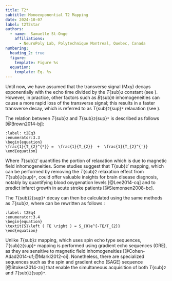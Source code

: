 ```yaml
---
title: T2*
subtitle: Monoexponential T2 Mapping
date: 2024-10-07
label: t2T2star
authors:
  - name:  Samuelle St-Onge
    affiliations:
      - NeuroPoly Lab, Polytechnique Montreal, Quebec, Canada
numbering:
  heading_2: true
  figure:
    template: Figure %s
  equation:
    template: Eq. %s
---
```


Until now, we have assumed that the transverse signal (Mxy) decays exponentially with the echo time divided by the _T_{sub}`2` constant (see [](#t2Eq3)). However, in practice, other factors such as _B_{sub}`0` inhomogeneities can cause a more rapid loss of the transverse signal; this results in a faster transverse decay, which is referred to as _T_{sub}`2`{sup}`*` relaxation (see [](#t2Plot1)). 

The relation between _T_{sub}`2` and _T_{sub}`2`{sup}`*` is described as follows [@Brown2014-bj]: 

```{math}
:label: t2Eq3
:enumerator:3.3
\begin{equation}
\frac{1}{T_{2}^{*}} =  \frac{1}{T_{2}}  +  \frac{1}{T_{2}^{'}} 
\end{equation}
```

Where _T_{sub}`2`′ quantifies the portion of relaxation which is due to magnetic field inhomogeneities. Some studies suggest that _T_{sub}`2`′ mapping, which can be performed by removing the _T_{sub}`2` relaxation effect from _T_{sub}`2`{sup}`*`, could offer valuable insights for brain disease diagnosis, notably by quantifying blood oxygenation levels [@Lee2014-cq] and to predict infarct growth in acute stroke patients [@Siemonsen2008-bc]. 

The _T_{sub}`2`{sup}`*` decay can then be calculated using the same methods as _T_{sub}`2`, where [](#t2Eq3) can be rewritten as follows : 

```{math}
:label: t2Eq4
:enumerator:3.4
\begin{equation}
\textit{S}\left ( TE \right ) = S_{0}e^{-TE/T_{2}}
\end{equation}
```

Unlike _T_{sub}`2` mapping, which uses spin echo type sequences, _T_{sub}`2`{sup}`*` mapping is performed using gradient echo sequences (GRE), as they are sensitive to magnetic field inhomogeneities [@Cohen-Adad2014-uf;@Markl2012-oi]. Nonetheless, there are specialized sequences such as the spin and gradient echo (SAGE) sequence [@Stokes2014-zn] that enable the simultaneous acquisition of both _T_{sub}`2` and _T_{sub}`2`{sup}`*`.